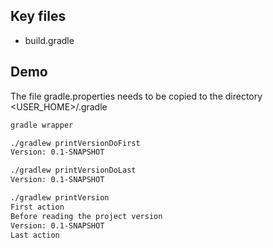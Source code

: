 ## Key files

- build.gradle

## Demo

The file gradle.properties needs to be copied to the directory <USER_HOME>/.gradle

```bash
gradle wrapper

./gradlew printVersionDoFirst
Version: 0.1-SNAPSHOT

./gradlew printVersionDoLast
Version: 0.1-SNAPSHOT

./gradlew printVersion
First action
Before reading the project version
Version: 0.1-SNAPSHOT
Last action

```
